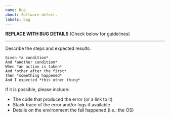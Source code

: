 ```yaml
---
name: Bug
about: Software defect.
labels: bug
---
```


**REPLACE WITH BUG DETAILS** (Check below for guidelines)

---

Describe the steps and expected results:

```
Given *a condition*
And *another condition*
When *an action is taken*
And *other after the first*
Then *something happened*
And I expected *this other thing*
```

If it is possible, please include:
* The code that produced the error (or a link to it)
* Stack trace of the error and/or logs if available
* Details on the environment the fail happened (i.e.: the OS)

